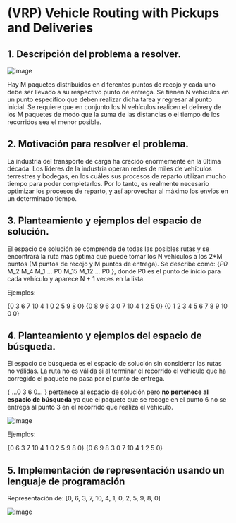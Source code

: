 # (VRP) Vehicle Routing with Pickups and Deliveries

## 1. Descripción del problema a resolver.

![image](https://user-images.githubusercontent.com/64936813/194430918-7c13a48a-54c0-46ca-a8a2-6424ad261431.png)

Hay M paquetes distribuidos en diferentes puntos de recojo y cada uno debe ser llevado a su respectivo punto de entrega. Se tienen N vehículos en un punto específico que deben realizar dicha tarea y regresar al punto inicial. Se requiere que en conjunto los N vehículos realicen el delivery de los M paquetes de modo que la suma de las distancias o el tiempo de los recorridos sea el menor posible.

## 2. Motivación para resolver el problema. 

La industria del transporte de carga ha crecido enormemente en la última década. Los líderes de la industria operan redes de miles de vehículos terrestres y bodegas, en los cuáles sus procesos de reparto utilizan mucho tiempo para poder completarlos. Por lo tanto, es realmente necesario optimizar los procesos de reparto, y así aprovechar al máximo los envíos en un determinado tiempo.


## 3. Planteamiento y ejemplos del espacio de solución.

El espacio de solución se comprende de todas las posibles rutas y se encontrará la ruta más óptima que puede tomar los N vehículos a los 2*M puntos (M puntos de recojo y M puntos de entrega). Se describe como: {*P0* M_2 M_4 M_1 … P0 M_15 M_12 … P0 }, donde P0 es el punto de inicio para cada vehículo y aparece N + 1 veces en la lista.
 
Ejemplos:

{0 3 6 7 10 4 1 0 2 5 9 8 0}
{0 8 9 6 3 0 7 10 4 1 2 5 0}
{0 1 2 3 4 5 6 7 8 9 10 0 0}

## 4. Planteamiento y ejemplos del espacio de búsqueda.

El espacio de búsqueda es el espacio de solución sin considerar las rutas no válidas. La ruta no es válida si al terminar el recorrido el vehículo que ha corregido el paquete no pasa por el punto de entrega.

{ …0 3 6 0… } pertenece al espacio de solución pero **no pertenece al espacio de búsqueda** ya que el paquete que se recoge en el punto 6 no se entrega al punto 3 en el recorrido que realiza el vehículo.

![image](https://user-images.githubusercontent.com/64936813/194431026-fb68cd76-f4cb-4793-9643-07b4a5dd48b8.png)

Ejemplos:

{0 6 3 7 10 4 1 0 2 5 9 8 0}
{0 6 9 8 3 0 7 10 4 1 2 5 0}

## 5. Implementación de representación usando un lenguaje de programación

Representación de: [0, 6, 3, 7, 10, 4, 1, 0, 2, 5, 9, 8, 0]

![image](https://user-images.githubusercontent.com/64936813/194431094-80005ef6-cad0-4561-b0ea-c273917ba566.png)
